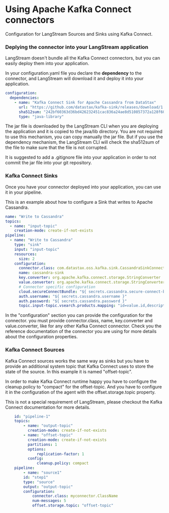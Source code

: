 # Using Apache Kafka Connect connectors

Configuration for LangStream Sources and Sinks using Kafka Connect.

### Deplying the connector into your LangStream application

LangStream doesn't bundle all the Kafka Connect connectors, but you can easily deploy them into your application.

In your configuration.yaml file you declare the **dependency** to the connector, and LangStream will download it and deploy it into your application.

```yaml
configuration:
  dependencies:
    - name: "Kafka Connect Sink for Apache Cassandra from DataStax"
      url: "https://github.com/datastax/kafka-sink/releases/download/1.5.0/kafka-connect-cassandra-sink-1.5.0.jar"
      sha512sum: "242bf60363d36bd426232451cac836a24ae8d510857372a128f601503ad77aa9eabf14c4f484ca0830b6a68d9e8664e3820739ad8dd3deee2c58e49a94a20a3c"
      type: "java-library"
```

The jar file is downloaded by the LangStream CLI when you are deploying the application and it is copied to the java/lib directory.
You are not required to use this mechanism, you can copy manually the jar file.
But if you use the dependency mechanism, the LangStream CLI will check the sha512sum of the file to make sure that the file is not corrupted.

It is suggested to add a .gitignore file into your application in order to not commit the jar file into your git repository.


### Kafka Connect Sinks

Once you have your connector deployed into your application, you can use it in your pipeline.

This is an example about how to configure a Sink that writes to Apache Cassandra.

```yaml
name: "Write to Cassandra"
topics:
  - name: "input-topic"
    creation-mode: create-if-not-exists
pipeline:
  - name: "Write to Cassandra"
    type: "sink"
    input: "input-topic"
    resources:
      size: 2
    configuration:
      connector.class: com.datastax.oss.kafka.sink.CassandraSinkConnector
      name: cassandra-sink
      key.converter: org.apache.kafka.connect.storage.StringConverter
      value.converter: org.apache.kafka.connect.storage.StringConverter
      # Connector specific configuration
      cloud.secureConnectBundle: "${ secrets.cassandra.secure-connect-bundle }"
      auth.username: "${ secrets.cassandra.username }"
      auth.password: "${ secrets.cassandra.password }"
      topic.input-topic.vsearch.products.mapping: "id=value.id,description=value.description,name=value.name"
```

In the "configuration" section you can provide the configuration for the connector.
you must provide connector.class, name, key.converter and value.converter, like for any other Kafka Connect connector.
Check you the reference documentation of the connector you are using for more details about the configuration properties.

### Kafka Connect Sources

Kafka Connect sources works the same way as sinks but you have to provide an additional system topic that Kafka Connect uses to store
the state of the source.
In this example it is named "offset-topic".

In order to make Kafka Connect runtime happy you have to configure the cleanup.policy to "compact" for the offset-topic.
And you have to configure it in the configuration of the agent with the offset.storage.topic property.

This is not a special requirement of LangStream, please checkout the Kafka Connect documentation for more details.

```yaml
    id: "pipeline-1"
    topics:
        - name: "output-topic"
          creation-mode: create-if-not-exists
        - name: "offset-topic"
          creation-mode: create-if-not-exists
          partitions: 1
          options:
              replication-factor: 1
          config:
              cleanup.policy: compact
    pipeline:
        - name: "source1"
        id: "step1"
        type: "source"
        output: "output-topic"
        configuration:
            connector.class: myconnector.ClassName
            num-messages: 5
            offset.storage.topic: "offset-topic"
```